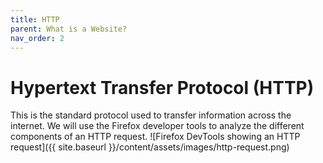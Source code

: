 ```yaml
---
title: HTTP
parent: What is a Website?
nav_order: 2
---
```

# Hypertext Transfer Protocol (HTTP)
This is the standard protocol used to transfer information across the internet. We will use the Firefox developer tools to analyze the different components of an HTTP request.
![Firefox DevTools showing an HTTP request]({{ site.baseurl }}/content/assets/images/http-request.png)
